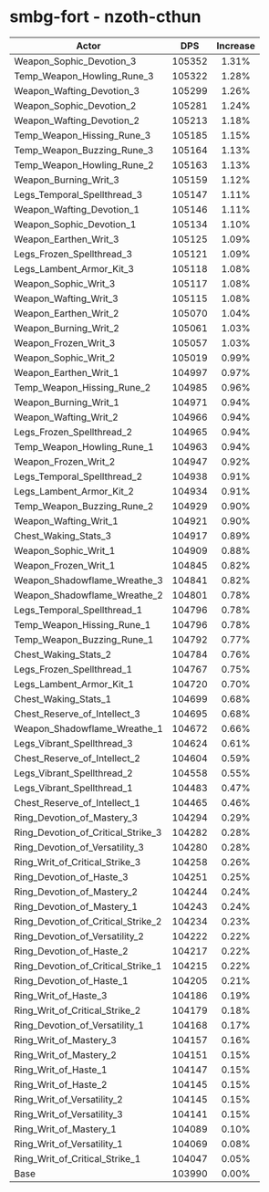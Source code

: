 # smbg-fort - nzoth-cthun
| Actor | DPS | Increase |
|---|:---:|:---:|
|Weapon_Sophic_Devotion_3|105352|1.31%|
|Temp_Weapon_Howling_Rune_3|105322|1.28%|
|Weapon_Wafting_Devotion_3|105299|1.26%|
|Weapon_Sophic_Devotion_2|105281|1.24%|
|Weapon_Wafting_Devotion_2|105213|1.18%|
|Temp_Weapon_Hissing_Rune_3|105185|1.15%|
|Temp_Weapon_Buzzing_Rune_3|105164|1.13%|
|Temp_Weapon_Howling_Rune_2|105163|1.13%|
|Weapon_Burning_Writ_3|105159|1.12%|
|Legs_Temporal_Spellthread_3|105147|1.11%|
|Weapon_Wafting_Devotion_1|105146|1.11%|
|Weapon_Sophic_Devotion_1|105134|1.10%|
|Weapon_Earthen_Writ_3|105125|1.09%|
|Legs_Frozen_Spellthread_3|105121|1.09%|
|Legs_Lambent_Armor_Kit_3|105118|1.08%|
|Weapon_Sophic_Writ_3|105117|1.08%|
|Weapon_Wafting_Writ_3|105115|1.08%|
|Weapon_Earthen_Writ_2|105070|1.04%|
|Weapon_Burning_Writ_2|105061|1.03%|
|Weapon_Frozen_Writ_3|105057|1.03%|
|Weapon_Sophic_Writ_2|105019|0.99%|
|Weapon_Earthen_Writ_1|104997|0.97%|
|Temp_Weapon_Hissing_Rune_2|104985|0.96%|
|Weapon_Burning_Writ_1|104971|0.94%|
|Weapon_Wafting_Writ_2|104966|0.94%|
|Legs_Frozen_Spellthread_2|104965|0.94%|
|Temp_Weapon_Howling_Rune_1|104963|0.94%|
|Weapon_Frozen_Writ_2|104947|0.92%|
|Legs_Temporal_Spellthread_2|104938|0.91%|
|Legs_Lambent_Armor_Kit_2|104934|0.91%|
|Temp_Weapon_Buzzing_Rune_2|104929|0.90%|
|Weapon_Wafting_Writ_1|104921|0.90%|
|Chest_Waking_Stats_3|104917|0.89%|
|Weapon_Sophic_Writ_1|104909|0.88%|
|Weapon_Frozen_Writ_1|104845|0.82%|
|Weapon_Shadowflame_Wreathe_3|104841|0.82%|
|Weapon_Shadowflame_Wreathe_2|104801|0.78%|
|Legs_Temporal_Spellthread_1|104796|0.78%|
|Temp_Weapon_Hissing_Rune_1|104796|0.78%|
|Temp_Weapon_Buzzing_Rune_1|104792|0.77%|
|Chest_Waking_Stats_2|104784|0.76%|
|Legs_Frozen_Spellthread_1|104767|0.75%|
|Legs_Lambent_Armor_Kit_1|104720|0.70%|
|Chest_Waking_Stats_1|104699|0.68%|
|Chest_Reserve_of_Intellect_3|104695|0.68%|
|Weapon_Shadowflame_Wreathe_1|104672|0.66%|
|Legs_Vibrant_Spellthread_3|104624|0.61%|
|Chest_Reserve_of_Intellect_2|104604|0.59%|
|Legs_Vibrant_Spellthread_2|104558|0.55%|
|Legs_Vibrant_Spellthread_1|104483|0.47%|
|Chest_Reserve_of_Intellect_1|104465|0.46%|
|Ring_Devotion_of_Mastery_3|104294|0.29%|
|Ring_Devotion_of_Critical_Strike_3|104282|0.28%|
|Ring_Devotion_of_Versatility_3|104280|0.28%|
|Ring_Writ_of_Critical_Strike_3|104258|0.26%|
|Ring_Devotion_of_Haste_3|104251|0.25%|
|Ring_Devotion_of_Mastery_2|104244|0.24%|
|Ring_Devotion_of_Mastery_1|104243|0.24%|
|Ring_Devotion_of_Critical_Strike_2|104234|0.23%|
|Ring_Devotion_of_Versatility_2|104222|0.22%|
|Ring_Devotion_of_Haste_2|104217|0.22%|
|Ring_Devotion_of_Critical_Strike_1|104215|0.22%|
|Ring_Devotion_of_Haste_1|104205|0.21%|
|Ring_Writ_of_Haste_3|104186|0.19%|
|Ring_Writ_of_Critical_Strike_2|104179|0.18%|
|Ring_Devotion_of_Versatility_1|104168|0.17%|
|Ring_Writ_of_Mastery_3|104157|0.16%|
|Ring_Writ_of_Mastery_2|104151|0.15%|
|Ring_Writ_of_Haste_1|104147|0.15%|
|Ring_Writ_of_Haste_2|104145|0.15%|
|Ring_Writ_of_Versatility_2|104145|0.15%|
|Ring_Writ_of_Versatility_3|104141|0.15%|
|Ring_Writ_of_Mastery_1|104089|0.10%|
|Ring_Writ_of_Versatility_1|104069|0.08%|
|Ring_Writ_of_Critical_Strike_1|104047|0.05%|
|Base|103990|0.00%|
